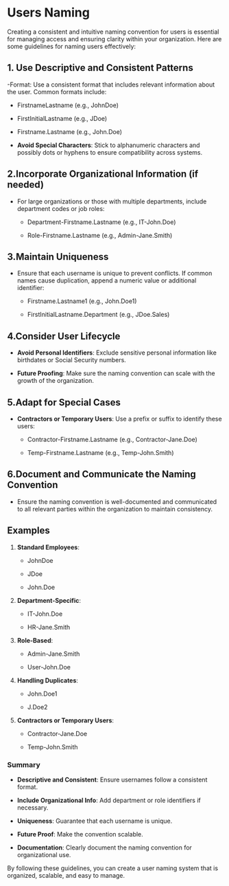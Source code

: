  <h1>Users Naming</h1>

Creating a consistent and intuitive naming convention for users is essential for managing access and ensuring clarity within your organization. Here are some guidelines for naming users effectively:

<h2>1. Use Descriptive and Consistent Patterns</h2>
 
  -Format: Use a consistent format that includes relevant information about the user. Common formats include:
    
  - FirstnameLastname (e.g., JohnDoe)
    
  - FirstInitialLastname (e.g., JDoe)
    
  - Firstname.Lastname (e.g., John.Doe)
    
   - **Avoid Special Characters**: Stick to alphanumeric characters and possibly dots or hyphens to ensure compatibility across systems.


<h2>2.Incorporate Organizational Information (if needed) </h2>
 
   - For large organizations or those with multiple departments, include department codes or job roles:
     
     - Department-Firstname.Lastname (e.g., IT-John.Doe)
       
     - Role-Firstname.Lastname (e.g., Admin-Jane.Smith)

       
<h2>3.Maintain Uniqueness</h2>

   - Ensure that each username is unique to prevent conflicts. If common names cause duplication, append a numeric value or additional identifier:
     
     - Firstname.Lastname1 (e.g., John.Doe1)
       
     - FirstInitialLastname.Department (e.g., JDoe.Sales)
       

<h2>4.Consider User Lifecycle</h2>

   - **Avoid Personal Identifiers**: Exclude sensitive personal information like birthdates or Social Security numbers.
     
   - **Future Proofing**: Make sure the naming convention can scale with the growth of the organization.
     

<h2>5.Adapt for Special Cases</h2>

   - **Contractors or Temporary Users**: Use a prefix or suffix to identify these users:
     
     - Contractor-Firstname.Lastname (e.g., Contractor-Jane.Doe)
       
     - Temp-Firstname.Lastname (e.g., Temp-John.Smith)
       

<h2>6.Document and Communicate the Naming Convention</h2>

   - Ensure the naming convention is well-documented and communicated to all relevant parties within the organization to maintain consistency.
     

<h2>Examples</h2>

1. **Standard Employees**:
   
   - JohnDoe
     
   - JDoe
     
   - John.Doe
     

2. **Department-Specific**:
   
   - IT-John.Doe
     
   - HR-Jane.Smith
     

3. **Role-Based**:
   
   - Admin-Jane.Smith
     
   - User-John.Doe
     

4. **Handling Duplicates**:
   
   - John.Doe1
     
   - J.Doe2
     

4. **Contractors or Temporary Users**:
    
   - Contractor-Jane.Doe
     
   - Temp-John.Smith
     

<h3>Summary</h3>

- **Descriptive and Consistent**: Ensure usernames follow a consistent format.
  
- **Include Organizational Info**: Add department or role identifiers if necessary.
  
- **Uniqueness**: Guarantee that each username is unique.
  
- **Future Proof**: Make the convention scalable.
  
- **Documentation**: Clearly document the naming convention for organizational use.
  

By following these guidelines, you can create a user naming system that is organized, scalable, and easy to manage.
